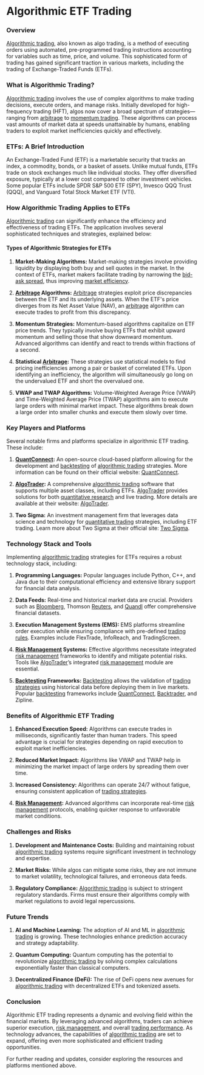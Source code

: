 # Algorithmic ETF Trading

### Overview
[Algorithmic trading](../a/algorithmic_trading.md), also known as algo trading, is a method of executing orders using automated, pre-programmed trading instructions accounting for variables such as time, price, and volume. This sophisticated form of trading has gained significant traction in various markets, including the trading of Exchange-Traded Funds (ETFs).

### What is Algorithmic Trading?
[Algorithmic trading](../a/algorithmic_trading.md) involves the use of complex algorithms to make trading decisions, execute orders, and manage risks. Initially developed for high-frequency trading (HFT), algos now cover a broad spectrum of strategies—ranging from [arbitrage](../a/arbitrage.md) to [momentum trading](../m/momentum_trading.md). These algorithms can process vast amounts of market data at speeds unattainable by humans, enabling traders to exploit market inefficiencies quickly and effectively.

### ETFs: A Brief Introduction
An Exchange-Traded Fund (ETF) is a marketable security that tracks an index, a commodity, bonds, or a basket of assets. Unlike mutual funds, ETFs trade on stock exchanges much like individual stocks. They offer diversified exposure, typically at a lower cost compared to other investment vehicles. Some popular ETFs include SPDR S&P 500 ETF (SPY), Invesco QQQ Trust (QQQ), and Vanguard Total Stock Market ETF (VTI).

### How Algorithmic Trading Applies to ETFs
[Algorithmic trading](../a/algorithmic_trading.md) can significantly enhance the efficiency and effectiveness of trading ETFs. The application involves several sophisticated techniques and strategies, explained below:

#### Types of Algorithmic Strategies for ETFs
1. **Market-Making Algorithms:**
   Market-making strategies involve providing liquidity by displaying both buy and sell quotes in the market. In the context of ETFs, market makers facilitate trading by narrowing the [bid-ask spread](../b/bid-ask_spread.md), thus improving [market efficiency](../m/market_efficiency.md).
   
2. **[Arbitrage](../a/arbitrage.md) Algorithms:**
   [Arbitrage](../a/arbitrage.md) strategies exploit price discrepancies between the ETF and its underlying assets. When the ETF's price diverges from its Net Asset Value (NAV), an [arbitrage](../a/arbitrage.md) algorithm can execute trades to profit from this discrepancy.

3. **Momentum Strategies:**
   Momentum-based algorithms capitalize on ETF price trends. They typically involve buying ETFs that exhibit upward momentum and selling those that show downward momentum. Advanced algorithms can identify and react to trends within fractions of a second.

4. **Statistical [Arbitrage](../a/arbitrage.md):**
   These strategies use statistical models to find pricing inefficiencies among a pair or basket of correlated ETFs. Upon identifying an inefficiency, the algorithm will simultaneously go long on the undervalued ETF and short the overvalued one.

5. **VWAP and TWAP Algorithms:**
   Volume-Weighted Average Price (VWAP) and Time-Weighted Average Price (TWAP) algorithms aim to execute large orders with minimal market impact. These algorithms break down a large order into smaller chunks and execute them slowly over time.

### Key Players and Platforms
Several notable firms and platforms specialize in algorithmic ETF trading. These include:

1. **[QuantConnect](../q/quantconnect.md):**
   An open-source cloud-based platform allowing for the development and [backtesting](../b/backtesting.md) of [algorithmic trading](../a/algorithmic_trading.md) strategies. More information can be found on their official website: [QuantConnect](https://www.quantconnect.com/).

2. **[AlgoTrader](../a/algotrader.md):**
   A comprehensive [algorithmic trading](../a/algorithmic_trading.md) software that supports multiple asset classes, including ETFs. [AlgoTrader](../a/algotrader.md) provides solutions for both [quantitative research](../q/quantitative_research.md) and live trading. More details are available at their website: [AlgoTrader](https://www.algotrader.com/).

3. **Two Sigma:**
   An investment management firm that leverages data science and technology for [quantitative trading](../q/quantitative_trading.md) strategies, including ETF trading. Learn more about Two Sigma at their official site: [Two Sigma](https://www.twosigma.com/).

### Technology Stack and Tools
Implementing [algorithmic trading](../a/algorithmic_trading.md) strategies for ETFs requires a robust technology stack, including:

1. **Programming Languages:**
   Popular languages include Python, C++, and Java due to their computational efficiency and extensive library support for financial data analysis.

2. **Data Feeds:**
   Real-time and historical market data are crucial. Providers such as [Bloomberg](../b/bloomberg.md), Thomson [Reuters](../r/reuters.md), and [Quandl](../q/quandl.md) offer comprehensive financial datasets.

3. **Execution Management Systems (EMS):**
   EMS platforms streamline order execution while ensuring compliance with pre-defined [trading rules](../t/trading_rules.md). Examples include FlexTrade, InfoReach, and TradingScreen.

4. **[Risk Management](../r/risk_management.md) Systems:**
   Effective algorithms necessitate integrated [risk management](../r/risk_management.md) frameworks to identify and mitigate potential risks. Tools like [AlgoTrader](../a/algotrader.md)’s integrated [risk management](../r/risk_management.md) module are essential.

5. **[Backtesting](../b/backtesting.md) Frameworks:**
   [Backtesting](../b/backtesting.md) allows the validation of [trading strategies](../t/trading_strategies.md) using historical data before deploying them in live markets. Popular [backtesting](../b/backtesting.md) frameworks include [QuantConnect](../q/quantconnect.md), [Backtrader](../b/backtrader.md), and Zipline.

### Benefits of Algorithmic ETF Trading
1. **Enhanced Execution Speed:**
   Algorithms can execute trades in milliseconds, significantly faster than human traders. This speed advantage is crucial for strategies depending on rapid execution to exploit market inefficiencies.

2. **Reduced Market Impact:**
   Algorithms like VWAP and TWAP help in minimizing the market impact of large orders by spreading them over time.

3. **Increased Consistency:**
   Algorithms can operate 24/7 without fatigue, ensuring consistent application of [trading strategies](../t/trading_strategies.md).

4. **[Risk Management](../r/risk_management.md):**
   Advanced algorithms can incorporate real-time [risk management](../r/risk_management.md) protocols, enabling quicker response to unfavorable market conditions.

### Challenges and Risks
1. **Development and Maintenance Costs:**
   Building and maintaining robust [algorithmic trading](../a/algorithmic_trading.md) systems require significant investment in technology and expertise.

2. **Market Risks:**
   While algos can mitigate some risks, they are not immune to market volatility, technological failures, and erroneous data feeds.

3. **Regulatory Compliance:**
   [Algorithmic trading](../a/algorithmic_trading.md) is subject to stringent regulatory standards. Firms must ensure their algorithms comply with market regulations to avoid legal repercussions.

### Future Trends
1. **AI and Machine Learning:**
   The adoption of AI and ML in [algorithmic trading](../a/algorithmic_trading.md) is growing. These technologies enhance prediction accuracy and strategy adaptability.

2. **Quantum Computing:**
   Quantum computing has the potential to revolutionize [algorithmic trading](../a/algorithmic_trading.md) by solving complex calculations exponentially faster than classical computers.

3. **Decentralized Finance (DeFi):**
   The rise of DeFi opens new avenues for [algorithmic trading](../a/algorithmic_trading.md) with decentralized ETFs and tokenized assets.

### Conclusion
Algorithmic ETF trading represents a dynamic and evolving field within the financial markets. By leveraging advanced algorithms, traders can achieve superior execution, [risk management](../r/risk_management.md), and overall [trading performance](../t/trading_performance.md). As technology advances, the capabilities of [algorithmic trading](../a/algorithmic_trading.md) are set to expand, offering even more sophisticated and efficient trading opportunities.

For further reading and updates, consider exploring the resources and platforms mentioned above.